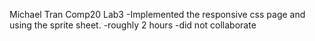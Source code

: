 Michael Tran
Comp20 Lab3
-Implemented the responsive css page and using the sprite sheet.
-roughly 2 hours
-did not collaborate
